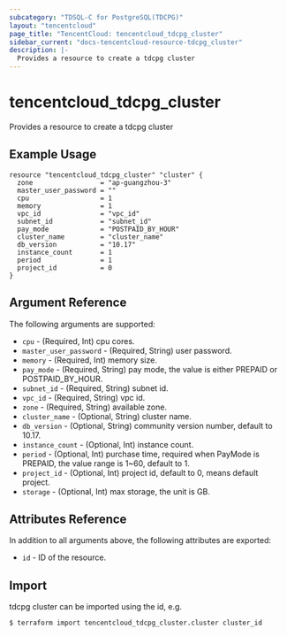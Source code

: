 ```yaml
---
subcategory: "TDSQL-C for PostgreSQL(TDCPG)"
layout: "tencentcloud"
page_title: "TencentCloud: tencentcloud_tdcpg_cluster"
sidebar_current: "docs-tencentcloud-resource-tdcpg_cluster"
description: |-
  Provides a resource to create a tdcpg cluster
---
```


# tencentcloud_tdcpg_cluster

Provides a resource to create a tdcpg cluster

## Example Usage

```hcl
resource "tencentcloud_tdcpg_cluster" "cluster" {
  zone                 = "ap-guangzhou-3"
  master_user_password = ""
  cpu                  = 1
  memory               = 1
  vpc_id               = "vpc_id"
  subnet_id            = "subnet_id"
  pay_mode             = "POSTPAID_BY_HOUR"
  cluster_name         = "cluster_name"
  db_version           = "10.17"
  instance_count       = 1
  period               = 1
  project_id           = 0
}
```

## Argument Reference

The following arguments are supported:

* `cpu` - (Required, Int) cpu cores.
* `master_user_password` - (Required, String) user password.
* `memory` - (Required, Int) memory size.
* `pay_mode` - (Required, String) pay mode, the value is either PREPAID or POSTPAID_BY_HOUR.
* `subnet_id` - (Required, String) subnet id.
* `vpc_id` - (Required, String) vpc id.
* `zone` - (Required, String) available zone.
* `cluster_name` - (Optional, String) cluster name.
* `db_version` - (Optional, String) community version number, default to 10.17.
* `instance_count` - (Optional, Int) instance count.
* `period` - (Optional, Int) purchase time, required when PayMode is PREPAID, the value range is 1~60, default to 1.
* `project_id` - (Optional, Int) project id, default to 0, means default project.
* `storage` - (Optional, Int) max storage, the unit is GB.

## Attributes Reference

In addition to all arguments above, the following attributes are exported:

* `id` - ID of the resource.



## Import

tdcpg cluster can be imported using the id, e.g.
```
$ terraform import tencentcloud_tdcpg_cluster.cluster cluster_id
```

